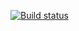 [![Build status](https://ci.appveyor.com/api/projects/status/lx7ba4955f3spmla?svg=true)](https://ci.appveyor.com/project/ns-morozova/event-handling)